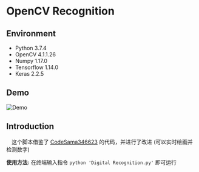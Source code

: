 # OpenCV Recognition

## Environment

- Python 3.7.4
- OpenCV 4.1.1.26 
- Numpy 1.17.0
- Tensorflow 1.14.0
- Keras 2.2.5

## Demo

![Demo](https://github.com/laugh12321/Handwriting-Recognition/blob/master/OpenCV%20Recognition/Demo.gif)

## Introduction

&emsp;这个脚本借鉴了 [CodeSama346623](https://github.com/CodeSama346623/Bilibili346623/blob/master/PythonML/OpenCVSample/CVKeras20190303.py) 的代码，并进行了改进 (可以实时绘画并检测数字)

<b>使用方法:</b> 在终端输入指令 `python 'Digital Recognition.py'` 即可运行